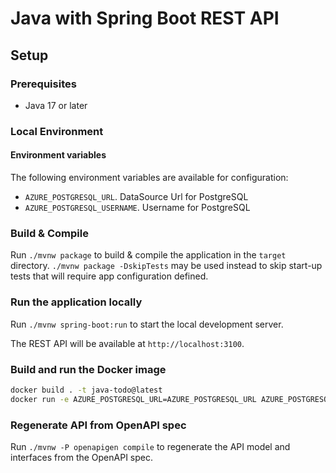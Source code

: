 # Java with Spring Boot REST API

## Setup

### Prerequisites

- Java 17 or later

### Local Environment

#### Environment variables

The following environment variables are available for configuration:

- `AZURE_POSTGRESQL_URL`. DataSource Url for PostgreSQL
- `AZURE_POSTGRESQL_USERNAME`. Username for PostgreSQL

### Build & Compile

Run `./mvnw package` to build & compile the application in the `target` directory.
`./mvnw package -DskipTests` may be used instead to skip start-up tests that will require app configuration defined.

### Run the application locally

Run `./mvnw spring-boot:run` to start the local development server.

The REST API will be available at `http://localhost:3100`.

### Build and run the Docker image

```bash
docker build . -t java-todo@latest
docker run -e AZURE_POSTGRESQL_URL=AZURE_POSTGRESQL_URL AZURE_POSTGRESQL_USERNAME=AZURE_POSTGRESQL_USERNAME -p 3100:3100 -t java-todo@latest
```

### Regenerate API from OpenAPI spec

Run `./mvnw -P openapigen compile` to regenerate the API model and interfaces from the OpenAPI spec.
